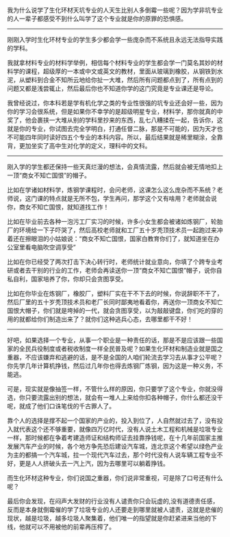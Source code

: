 <p>我为什么说学了生化环材天坑专业的人天生比别人多倒霉一些呢？因为学非坑专业的人一辈子都感受不到什么叫学了这个专业就是你的原罪的恐惧感。</p><hr/><p>刚刚入学时生化环材专业的学生多少都会学一些庞杂而不系统且永远无法指导实践的学科。</p><p>我就拿材料专业的材料学举例，相信每个材料专业的学生都会学一门莫名其妙的材料学的课程，超级厚的一本或中文或英文的教材，里面从玻璃到橡胶，从钢铁到水泥，从塑料到合金不知所云地给你扯一大堆，然后所有问题都点到了，所有点到的问题又都是浅尝辄止，然后最后你也不知道你学的这门究竟是专业课还是导论。</p><p>我曾经说过，你本科若是学有机化学之类的专业性很强的坑专业还会好一些，因为你的学习会很系统，但是如果你不幸学的是超级明星专业，材料学，那你就真的中奖了，他会裹挟一大堆从别的学科里抄来的东西，乱七八糟揉在一起，告诉你，这就是你的专业，你试图去完全学明白，打通任督二脉，那是不可能的，因为天才也不可能四年同时读好四五个专业的本科内容。所以，最后结果就是稀里糊涂，全靠背，更加坐实了高中生对化学的定义，理科中的文科。</p><hr/><p>刚入学的学生都还保持一些天真烂漫的想法，会真情流露，然后就会被无情地扣上一顶“商女不知亡国恨”的帽子。</p><p>比如在学诸如材料学，炼钢学课程时，会问老师，这课怎么这么庞杂而不系统？老师说，这门课的特点就是无所不包，学生再问，那学这个又有啥用？老师就会说你，商女不知亡国恨，就知道找工作！</p><p>比如在毕业前去各种一泡污工厂实习的时候，许多小女生都会被诸如炼钢厂，轮胎厂的环境给一下子吓哭了，然后高校老师就和工厂五十岁秃顶技术员一起跑过来冲着还在擦眼泪的小姑娘说：“商女不知亡国恨，国家白教育你们了，就知道坐在办公室里看电脑吹空调享受”</p><p>比如在你已经受了两次打击下决心转行时，老师统计就业意向，你填了个跨专业考研或者去干别的行业的工作，老师会再读送你一顶“商女不知亡国恨”帽子，说你自私自利，国家培养了你，你却只会贪图享受。</p><p>比如在你毕业在炼钢厂，橡胶厂，塑料厂实在干不下去的时候，你说辞职不干了，然后厂里的五十岁秃顶技术员和老厂长同时鄙夷地看着你，再送你一顶商女不知亡国恨大帽子，你们就是垮掉的一代，就会贪图享受，以为敲敲键盘，你们吃的穿的用的就都给你们制造出来了？就你们这种逃兵心态，去哪里都干不好！</p><hr/><p>好吧，如果选择一个专业，从事一个职业是一种责任的话，那是不是应该跟一些国家的全民兵役制度或者税收制度一样全民普及呢？如果生化环材和制造业就是国之重器，不应该嫌弃和逃避的话，是不是全国的人咱们轮流去学习去从事才公平呢？你先学几年计算机挣钱，然后过几年你也得去炼钢厂炼钢，因为这是一种义务，不能逃。</p><p>可是，现实就是像抽签一样，不管什么样的原因，你只要学了这个专业，你就没得选，你只要流露出别的想法，就会有一堆人上来给你扣各种帽子，你什么都还没干呢，就成了他们口诛笔伐的千古罪人了。</p><p>靠个人的选择是撑不起一个国家的产业的，投入到位了，人自然就过去了，没有投入就代表这个还不够重要，就像四万亿时代，没有人说土木工程和机械是垃圾专业一样，那时候都在争着考建造师证和结构师证去挂靠挣钱呢，在十几年前国家主推发展汽车产业的时候，各个地方争先恐后建设汽车城，连北京这个希望以绿色产业为主的都搞一个汽车城，拉一个现代汽车过去，那个时代没有人说车辆工程专业不好，更是人人挤破头去一汽上汽，因为去哪里可以躺着挣钱。</p><p>而生化环材这种专业，你们说国之重器，你们说非常重视，可是除了口号还有什么呢？</p><p>最后你会发现，在闷声大发财的行业没有人谴责你只会玩虚的,没有道德责任感，反而是本身就倒霉催的学了垃圾专业的人还要走到哪里就被人谴责，这就是悲催的现状，越是垃圾，越多垃圾人聚集着，他们唯一的指望就是你赶紧进来当他的下线，他就可以不用被他的前辈再压榨了。</p><p></p>